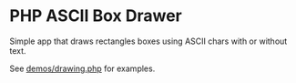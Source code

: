 # PHP ASCII Box Drawer
Simple app that draws rectangles boxes using ASCII chars with or without text.  

See [demos/drawing.php](demos/drawing.php) for examples.

